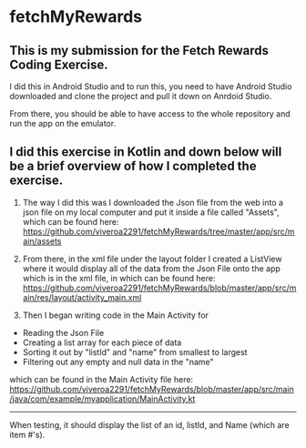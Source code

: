 # fetchMyRewards

This is my submission for the Fetch Rewards Coding Exercise. 
-----------------------------------------------------------------------------------------------------------------------------------------------------------

I did this in Android Studio and to run this, you need to have Android Studio downloaded and clone the project and pull it down on Anrdoid Studio. 

From there, you should be able to have access to the whole repository and run the app on the emulator. 

I did this exercise in Kotlin and down below will be a brief overview of how I completed the exercise. 
-----------------------------------------------------------------------------------------------------------------------------------------------------------

1. The way I did this was I downloaded the Json file from the web into a json file on my local computer and put it inside a file called "Assets", which can be found here: https://github.com/viveroa2291/fetchMyRewards/tree/master/app/src/main/assets

2. From there, in the xml file under the layout folder I created a ListView where it would display all of the data from the Json File onto the app which is in the xml file, in which can be found here: https://github.com/viveroa2291/fetchMyRewards/blob/master/app/src/main/res/layout/activity_main.xml

3. Then I began writing code in the Main Activity for 

- Reading the Json File
- Creating a list array for each piece of data
- Sorting it out by "listId" and "name" from smallest to largest 
- Filtering out any empty and null data in the "name"

which can be found in the Main Activity file here: https://github.com/viveroa2291/fetchMyRewards/blob/master/app/src/main/java/com/example/myapplication/MainActivity.kt

-----------------------------------------------------------------------------------------------------------------------------------------------------------

When testing, it should display the list of an id, listId, and Name (which are item #'s). 
